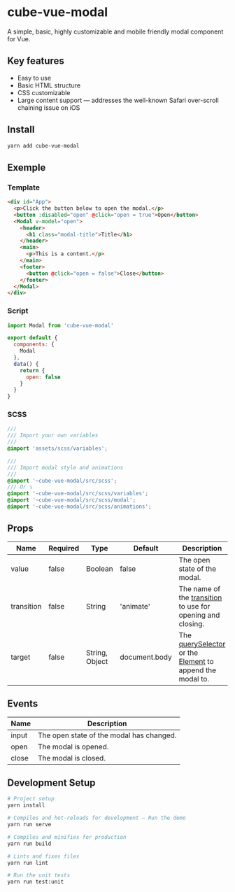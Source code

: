 # cube-vue-modal

A simple, basic, highly customizable and mobile friendly modal component for Vue.

## Key features

- Easy to use
- Basic HTML structure
- CSS customizable
- Large content support — addresses the well-known Safari over-scroll chaining issue on iOS

## Install

```sh
yarn add cube-vue-modal
```

## Exemple

### Template

```html
<div id="App">
  <p>Click the button below to open the modal.</p>
  <button :disabled="open" @click="open = true">Open</button>
  <Modal v-model="open">
    <header>
      <h1 class="modal-title">Title</h1>
    </header>
    <main>
      <p>This is a content.</p>
    </main>
    <footer>
      <button @click="open = false">Close</button>
    </footer>
  </Modal>
</div>
```

### Script

```javascript
import Modal from 'cube-vue-modal'

export default {
  components: {
    Modal
  },
  data() {
    return {
      open: false
    }
  }
}
```

### SCSS

```scss
///
/// Import your own variables
///
@import 'assets/scss/variables';

///
/// Import modal style and animations
///
@import '~cube-vue-modal/src/scss';
/// Or ↴
@import '~cube-vue-modal/src/scss/variables';
@import '~cube-vue-modal/src/scss/modal';
@import '~cube-vue-modal/src/scss/animations';
```

## Props

| Name       | Required | Type           | Default       | Description                                                                                                                                                                                     |
| ---------- | -------- | -------------- | ------------- | ----------------------------------------------------------------------------------------------------------------------------------------------------------------------------------------------- |
| value      | false    | Boolean        | false         | The open state of the modal.                                                                                                                                                                    |
| transition | false    | String         | 'animate'     | The name of the [transition](https://vuejs.org/v2/guide/transitions.html) to use for opening and closing.                                                                                       |
| target     | false    | String, Object | document.body | The [querySelector](https://developer.mozilla.org/en-US/docs/Web/API/Document/querySelector) or the [Element](https://developer.mozilla.org/en-US/docs/Web/API/Element) to append the modal to. |

## Events

| Name  | Description                              |
| ----- | ---------------------------------------- |
| input | The open state of the modal has changed. |
| open  | The modal is opened.                     |
| close | The modal is closed.                     |

## Development Setup

```sh
# Project setup
yarn install

# Compiles and hot-reloads for development – Run the demo
yarn run serve

# Compiles and minifies for production
yarn run build

# Lints and fixes files
yarn run lint

# Run the unit tests
yarn run test:unit
```

